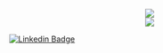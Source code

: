 <p align="center">
  <img src ="https://github-readme-stats.vercel.app/api?username=artandfi&show_icons=true&count_private=true&hide=issues&theme=synthwave&hide_border=true&include_all_commits=true">
  <br/>
  <img src ="https://github-readme-stats.vercel.app/api/top-langs/?username=artandfi&&show_icons=true&layout=compact&hide_border=true&theme=synthwave">
</p>

[![Linkedin Badge](https://img.shields.io/badge/-artandfi-blue?style=flat-square&logo=Linkedin&logoColor=white&link=https://www.linkedin.com/in/artandfi/)](https://www.linkedin.com/in/artandfi/)
